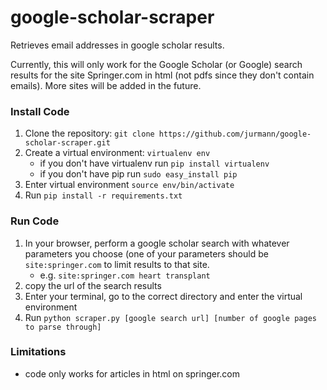 # google-scholar-scraper

Retrieves email addresses in google scholar results.

Currently, this will only work for the Google Scholar (or Google) search results for the site Springer.com in html (not pdfs since they don't contain emails). More sites will be added in the future.

### Install Code  

1) Clone the repository: `git clone https://github.com/jurmann/google-scholar-scraper.git`  
2) Create a virtual environment: `virtualenv env`  
    - if you don't have virtualenv run `pip install virtualenv`  
    - if you don't have pip run `sudo easy_install pip`  
3) Enter virtual environment `source env/bin/activate`
4) Run `pip install -r requirements.txt`

### Run Code  
1) In your browser, perform a google scholar search with whatever parameters you choose (one of your parameters should be `site:springer.com` to limit results to that site.  
   - e.g. `site:springer.com heart transplant`  
2) copy the url of the search results  
3) Enter your terminal, go to the correct directory and enter the virtual environment
4) Run `python scraper.py [google search url] [number of google pages to parse through]`  

### Limitations
- code only works for articles in html on springer.com  

